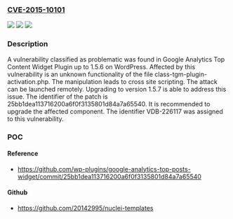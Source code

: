 ### [CVE-2015-10101](https://cve.mitre.org/cgi-bin/cvename.cgi?name=CVE-2015-10101)
![](https://img.shields.io/static/v1?label=Product&message=Google%20Analytics%20Top%20Content%20Widget%20Plugin&color=blue)
![](https://img.shields.io/static/v1?label=Version&message=%3D%201.5.0%20&color=brighgreen)
![](https://img.shields.io/static/v1?label=Vulnerability&message=CWE-79%20Cross%20Site%20Scripting&color=brighgreen)

### Description

A vulnerability classified as problematic was found in Google Analytics Top Content Widget Plugin up to 1.5.6 on WordPress. Affected by this vulnerability is an unknown functionality of the file class-tgm-plugin-activation.php. The manipulation leads to cross site scripting. The attack can be launched remotely. Upgrading to version 1.5.7 is able to address this issue. The identifier of the patch is 25bb1dea113716200a6f0f3135801d84a7a65540. It is recommended to upgrade the affected component. The identifier VDB-226117 was assigned to this vulnerability.

### POC

#### Reference
- https://github.com/wp-plugins/google-analytics-top-posts-widget/commit/25bb1dea113716200a6f0f3135801d84a7a65540

#### Github
- https://github.com/20142995/nuclei-templates

